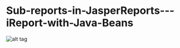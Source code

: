 Sub-reports-in-JasperReports---iReport-with-Java-Beans
======================================================
![alt tag](https://raw.github.com/carloDev/Sub-reports-in-JasperReports---iReport-with-Java-Beans/trunk/ds_subreport.PNG)